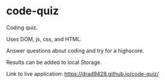 # code-quiz

Coding quiz.

Uses DOM, js, css, and HTML.

Answer questions about coding and try for a highscore.

Results can be added to local Storage.

Link to live application: https://drad9428.github.io/code-quiz/